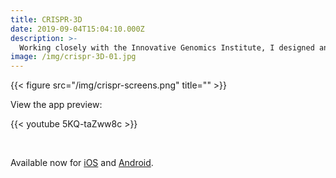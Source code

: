 ```yaml
---
title: CRISPR-3D
date: 2019-09-04T15:04:10.000Z
description: >-
  Working closely with the Innovative Genomics Institute, I designed and produced an app that uses augmented reality to visualize CRISPR proteins and systems for scientists, students, and educators. 
image: /img/crispr-3D-01.jpg
---
```


{{< figure src="/img/crispr-screens.png" title="" >}}

View the app preview:

{{< youtube 5KQ-taZww8c >}}

<br />

Available now for [iOS](https://apps.apple.com/us/app/crispr-3d/id1468426395) and [Android](https://play.google.com/store/apps/details?id=org.innovativegenomics.CRISPR_3D&hl=en_US).